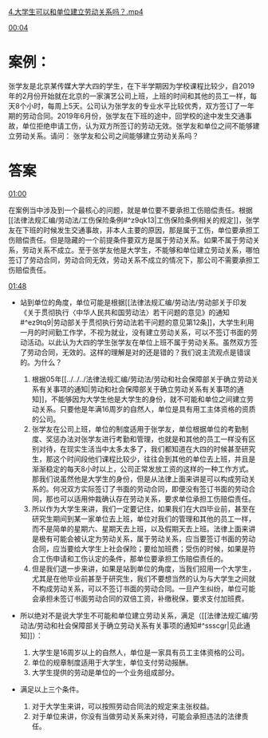 [4.大学生可以和单位建立劳动关系吗？.mp4](file:///E:%5C法律实务%5CA314【游本春】【20小时200讲】劳动纠纷维权指南及企业风控管控宝典（200讲劳动合同签订法律风险防范与合规管理）%5C4.大学生可以和单位建立劳动关系吗？.mp4)

[00:04](file:///E:/%5C%E6%B3%95%E5%BE%8B%E5%AE%9E%E5%8A%A1%5CA314%E3%80%90%E6%B8%B8%E6%9C%AC%E6%98%A5%E3%80%91%E3%80%9020%E5%B0%8F%E6%97%B6200%E8%AE%B2%E3%80%91%E5%8A%B3%E5%8A%A8%E7%BA%A0%E7%BA%B7%E7%BB%B4%E6%9D%83%E6%8C%87%E5%8D%97%E5%8F%8A%E4%BC%81%E4%B8%9A%E9%A3%8E%E6%8E%A7%E7%AE%A1%E6%8E%A7%E5%AE%9D%E5%85%B8%EF%BC%88200%E8%AE%B2%E5%8A%B3%E5%8A%A8%E5%90%88%E5%90%8C%E7%AD%BE%E8%AE%A2%E6%B3%95%E5%BE%8B%E9%A3%8E%E9%99%A9%E9%98%B2%E8%8C%83%E4%B8%8E%E5%90%88%E8%A7%84%E7%AE%A1%E7%90%86%EF%BC%89%5C4.%E5%A4%A7%E5%AD%A6%E7%94%9F%E5%8F%AF%E4%BB%A5%E5%92%8C%E5%8D%95%E4%BD%8D%E5%BB%BA%E7%AB%8B%E5%8A%B3%E5%8A%A8%E5%85%B3%E7%B3%BB%E5%90%97%EF%BC%9F.mp4#t=4.139478)

# 案例：
张学友是北京某传媒大学大四的学生，在下半学期因为学校课程比较少，自2019年的2月份开始就在北京的一家演艺公司上班，上班的时间和其他的员工一样，每天8个小时，每周上5天。公司认为张学友的专业水平比较优秀，双方签订了一年期的劳动合同。2019年6月份，张学友在下班的途中，回学校的途中发生交通事故，单位拒绝申请工伤，认为双方所签订的劳动无效。张学友和单位之间不能够建立劳动关系。请问：
张学友和公司之间能够建立劳动关系吗？
# 答案
[01:00](file:///E:/%5C%E6%B3%95%E5%BE%8B%E5%AE%9E%E5%8A%A1%5CA314%E3%80%90%E6%B8%B8%E6%9C%AC%E6%98%A5%E3%80%91%E3%80%9020%E5%B0%8F%E6%97%B6200%E8%AE%B2%E3%80%91%E5%8A%B3%E5%8A%A8%E7%BA%A0%E7%BA%B7%E7%BB%B4%E6%9D%83%E6%8C%87%E5%8D%97%E5%8F%8A%E4%BC%81%E4%B8%9A%E9%A3%8E%E6%8E%A7%E7%AE%A1%E6%8E%A7%E5%AE%9D%E5%85%B8%EF%BC%88200%E8%AE%B2%E5%8A%B3%E5%8A%A8%E5%90%88%E5%90%8C%E7%AD%BE%E8%AE%A2%E6%B3%95%E5%BE%8B%E9%A3%8E%E9%99%A9%E9%98%B2%E8%8C%83%E4%B8%8E%E5%90%88%E8%A7%84%E7%AE%A1%E7%90%86%EF%BC%89%5C4.%E5%A4%A7%E5%AD%A6%E7%94%9F%E5%8F%AF%E4%BB%A5%E5%92%8C%E5%8D%95%E4%BD%8D%E5%BB%BA%E7%AB%8B%E5%8A%B3%E5%8A%A8%E5%85%B3%E7%B3%BB%E5%90%97%EF%BC%9F.mp4#t=60.972528)

在案例当中涉及到一个最核心的问题，就是单位要不要承担工伤赔偿责任。根据[[法律法规汇编/劳动法/工伤保险条例#^z9qk13|工伤保险条例相关的规定]]，张学友在下班的时候发生交通事故，非本人主要的原因，那是属于工伤，单位要承担工伤赔偿责任。但是隐藏的一个前提条件要双方是属于劳动关系。如果不属于劳动关系，劳动关系不成立。至于张学友他是大学生，不能够和单位建立劳动关系，哪怕签订了劳动合同，劳动合同无效，劳动关系不成立的情况下，那公司不需要承担工伤赔偿责任。

[01:48](file:///E:/%5C%E6%B3%95%E5%BE%8B%E5%AE%9E%E5%8A%A1%5CA314%E3%80%90%E6%B8%B8%E6%9C%AC%E6%98%A5%E3%80%91%E3%80%9020%E5%B0%8F%E6%97%B6200%E8%AE%B2%E3%80%91%E5%8A%B3%E5%8A%A8%E7%BA%A0%E7%BA%B7%E7%BB%B4%E6%9D%83%E6%8C%87%E5%8D%97%E5%8F%8A%E4%BC%81%E4%B8%9A%E9%A3%8E%E6%8E%A7%E7%AE%A1%E6%8E%A7%E5%AE%9D%E5%85%B8%EF%BC%88200%E8%AE%B2%E5%8A%B3%E5%8A%A8%E5%90%88%E5%90%8C%E7%AD%BE%E8%AE%A2%E6%B3%95%E5%BE%8B%E9%A3%8E%E9%99%A9%E9%98%B2%E8%8C%83%E4%B8%8E%E5%90%88%E8%A7%84%E7%AE%A1%E7%90%86%EF%BC%89%5C4.%E5%A4%A7%E5%AD%A6%E7%94%9F%E5%8F%AF%E4%BB%A5%E5%92%8C%E5%8D%95%E4%BD%8D%E5%BB%BA%E7%AB%8B%E5%8A%B3%E5%8A%A8%E5%85%B3%E7%B3%BB%E5%90%97%EF%BC%9F.mp4#t=01:48)

- 站到单位的角度，单位可能是根据[[法律法规汇编/劳动法/劳动部关于印发《关于贯彻执行〈中华人民共和国劳动法〉若干问题的意见》的通知#^ez9tq9|劳动部关于贯彻执行劳动法若干问题的意见第12条]]，大学生利用一月的时间勤工作学，不视为就业，没有建立劳动关系，可以不签订书面的劳动活动。以此认为大四的学生张学友在单位上班不属于劳动关系。虽然双方签了劳动合同，无效的。这样的理解是对的还是错的？我们说主流观点是错误的。为什么？
	1. 根据05年[[../../../法律法规汇编/劳动法/劳动和社会保障部关于确立劳动关系有关事项的通知|劳动和社会保障部关于确立劳动关系有关事项的通知]]，不能够因为大学生他是大学生的身份，就不可能和单位之间建立劳动关系。只要他是年满16周岁的自然人，单位是具有用工主体资格的资质的公司。
	2. 张学友在公司上班，单位的制度适用于张学友，单位根据单位的考勤制度、奖惩办法对张学友进行考勤和管理，也就是和其他的员工一样没有区别对待，在现实生活当中太多太多了，我们都知道在大四的时候甚至研究生，那这个时间段他们课程比较少，往往会到其他的单位去上班，并且是渐渐稳定的每天8小时以上，公司正常发放工资的这样的一种工作方式。那我们说虽然他是大学生的身份，但是从法律上面来讲是可以构成劳动关系的。何况双方实际签订了书面的劳动合同，即便没有签订书面的劳动合同，那也可以适用仲裁确认存在劳动关系，要求单位承担工伤赔偿责任。
	3. 所以作为大学生来讲，我们一定要记住，如果我们在大四毕业前，甚至在研究生期间到某一家单位去上班，单位对我们的管理和其他的员工一样，而不是简单的星期六、星期天去上班，以及假期天去上班。法律上面来讲是极有可能会被认定为劳动关系，属于劳动关系，应当要签订书面的劳动合同，应当要给大学生上社会保险；要给加班费；受伤的时候，如果是符合工伤申请和工伤认定的条件，那单位要承担工伤赔偿责任的。
	4. 但是我们退一步来讲，如果是站到单位的角度，当我们招用一个大学生，尤其是在他毕业前甚至于研究生，我们不要想当然的认为与大学生之间就不构成劳动关系，可以不签订书面的劳动合同。一旦产生纠纷，单位可能会承担未签订书面劳动合同的双倍工资，补缴税保，要求支付加班费。

- 所以绝对不是说大学生不可能和单位建立劳动关系，满足（[[法律法规汇编/劳动法/劳动和社会保障部关于确立劳动关系有关事项的通知#^ssscgr|见此通知]]）：
	1. 大学生是16周岁以上的自然人，单位是一家具有员工主体资格的公司。
	2. 单位的规章制度适用于大学生，单位支付劳动报酬。
	3. 大学生提供的劳动是单位的一个业务组成部分。

- 满足以上三个条件。
	1. 对于大学生来讲，可以按照劳动合同法的规定来主张权益。
	2. 对于单位来讲，你没有当做劳动关系来对待，可能会承担违法的法律责任。